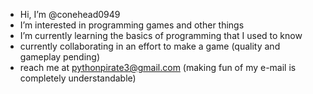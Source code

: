 - Hi, I’m @conehead0949
- I’m interested in programming games and other things
- I’m currently learning the basics of programming that I used to know
- currently collaborating in an effort to make a game (quality and gameplay pending)
- reach me at pythonpirate3@gmail.com (making fun of my e-mail is completely understandable) 

<!---
conehead0949/conehead0949 is a ✨ special ✨ repository because its `README.md` (this file) appears on your GitHub profile.
You can click the Preview link to take a look at your changes.
--->
